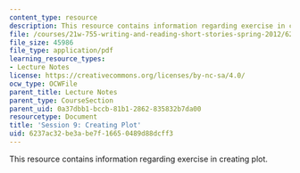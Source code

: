 ```yaml
---
content_type: resource
description: This resource contains information regarding exercise in creating plot.
file: /courses/21w-755-writing-and-reading-short-stories-spring-2012/6237ac32be3abe7f16650489d88dcff3_MIT21W_755S12_ses9.pdf
file_size: 45986
file_type: application/pdf
learning_resource_types:
- Lecture Notes
license: https://creativecommons.org/licenses/by-nc-sa/4.0/
ocw_type: OCWFile
parent_title: Lecture Notes
parent_type: CourseSection
parent_uid: 0a37dbb1-bccb-81b1-2862-835832b7da00
resourcetype: Document
title: 'Session 9: Creating Plot'
uid: 6237ac32-be3a-be7f-1665-0489d88dcff3
---
```

This resource contains information regarding exercise in creating plot.